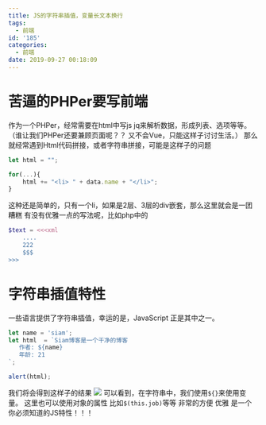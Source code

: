 ```yaml
---
title: JS的字符串插值，变量长文本换行
tags:
  - 前端
id: '185'
categories:
  - 前端
date: 2019-09-27 00:18:09
---
```


# 苦逼的PHPer要写前端

作为一个PHPer，经常需要在html中写js jq来解析数据，形成列表、选项等等。 （谁让我们PHPer还要兼顾页面呢？？ 又不会Vue，只能这样子讨讨生活。） 那么就经常遇到Html代码拼接，或者字符串拼接，可能是这样子的问题

```javascript
let html = "";

for(...){
    html += "<li> " + data.name + "</li>";
}
```

这种还是简单的，只有一个li，如果是2层、3层的div嵌套，那么这里就会是一团糟糕 有没有优雅一点的写法呢，比如php中的

```php
$text = <<<xml
    ....
    222
    $$$
>>>
```

# 字符串插值特性

一些语言提供了字符串插值，幸运的是，JavaScript 正是其中之一。

```javascript
let name = 'siam';
let html  = `Siam博客是一个干净的博客
   作者: ${name}
   年龄: 21
`;

alert(html);
```

我们将会得到这样子的结果 ![](https://www.siammm.cn/wp-content/uploads/2019/09/1f66b1250f9c1ff3e1efffd17a4b37c5.png) 可以看到，在字符串中，我们使用`${}`来使用变量。 这里也可以使用对象的属性 比如`$(this.job)`等等 非常的方便 优雅 是一个你必须知道的JS特性！！！